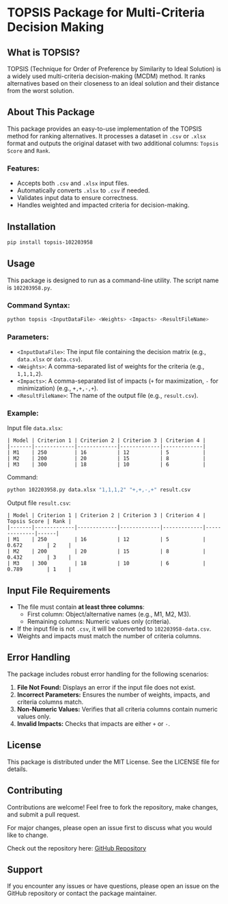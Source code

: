 
# TOPSIS Package for Multi-Criteria Decision Making

## What is TOPSIS?
TOPSIS (Technique for Order of Preference by Similarity to Ideal Solution) is a widely used multi-criteria decision-making (MCDM) method. It ranks alternatives based on their closeness to an ideal solution and their distance from the worst solution.

## About This Package
This package provides an easy-to-use implementation of the TOPSIS method for ranking alternatives. It processes a dataset in `.csv` or `.xlsx` format and outputs the original dataset with two additional columns: `Topsis Score` and `Rank`.

### Features:
- Accepts both `.csv` and `.xlsx` input files.
- Automatically converts `.xlsx` to `.csv` if needed.
- Validates input data to ensure correctness.
- Handles weighted and impacted criteria for decision-making.

## Installation

```bash
pip install topsis-102203958
```

## Usage
This package is designed to run as a command-line utility. The script name is `102203958.py`.

### Command Syntax:
```bash
python topsis <InputDataFile> <Weights> <Impacts> <ResultFileName>
```

### Parameters:
- `<InputDataFile>`: The input file containing the decision matrix (e.g., `data.xlsx` or `data.csv`).
- `<Weights>`: A comma-separated list of weights for the criteria (e.g., `1,1,1,2`).
- `<Impacts>`: A comma-separated list of impacts (`+` for maximization, `-` for minimization) (e.g., `+,+,-,+`).
- `<ResultFileName>`: The name of the output file (e.g., `result.csv`).

### Example:
Input file `data.xlsx`:
```
| Model | Criterion 1 | Criterion 2 | Criterion 3 | Criterion 4 |
|-------|-------------|-------------|-------------|-------------|
| M1    | 250         | 16          | 12          | 5           |
| M2    | 200         | 20          | 15          | 8           |
| M3    | 300         | 18          | 10          | 6           |
```

Command:
```bash
python 102203958.py data.xlsx "1,1,1,2" "+,+,-,+" result.csv
```

Output file `result.csv`:
```
| Model | Criterion 1 | Criterion 2 | Criterion 3 | Criterion 4 | Topsis Score | Rank |
|-------|-------------|-------------|-------------|-------------|--------------|------|
| M1    | 250         | 16          | 12          | 5           | 0.672        | 2    |
| M2    | 200         | 20          | 15          | 8           | 0.432        | 3    |
| M3    | 300         | 18          | 10          | 6           | 0.789        | 1    |
```

## Input File Requirements
- The file must contain **at least three columns**:
  - First column: Object/alternative names (e.g., M1, M2, M3).
  - Remaining columns: Numeric values only (criteria).
- If the input file is not `.csv`, it will be converted to `102203958-data.csv`.
- Weights and impacts must match the number of criteria columns.

## Error Handling
The package includes robust error handling for the following scenarios:
1. **File Not Found:** Displays an error if the input file does not exist.
2. **Incorrect Parameters:** Ensures the number of weights, impacts, and criteria columns match.
3. **Non-Numeric Values:** Verifies that all criteria columns contain numeric values only.
4. **Invalid Impacts:** Checks that impacts are either `+` or `-`.

## License
This package is distributed under the MIT License. See the LICENSE file for details.

## Contributing

Contributions are welcome! Feel free to fork the repository, make changes, and submit a pull request. 

For major changes, please open an issue first to discuss what you would like to change.

Check out the repository here: [GitHub Repository](https://github.com/Pratyushs411/topsis-102203958)

## Support
If you encounter any issues or have questions, please open an issue on the GitHub repository or contact the package maintainer.
